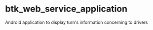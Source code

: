 # btk_web_service_application
Android application to display turn's information concerning to drivers
